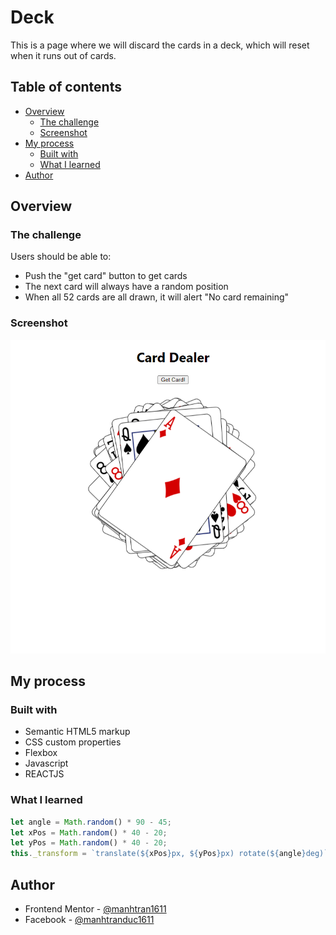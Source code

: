 # Deck

This is a page where we will discard the cards in a deck, which will reset when it runs out of cards.

## Table of contents

- [Overview](#overview)
  - [The challenge](#the-challenge)
  - [Screenshot](#screenshot)
- [My process](#my-process)
  - [Built with](#built-with)
  - [What I learned](#what-i-learned)
- [Author](#author)

## Overview

### The challenge

Users should be able to:

- Push the "get card" button to get cards
- The next card will always have a random position
- When all 52 cards are all drawn, it will alert "No card remaining"

### Screenshot

![](./screenshot.png)

## My process

### Built with

- Semantic HTML5 markup
- CSS custom properties
- Flexbox
- Javascript
- REACTJS

### What I learned

```js
let angle = Math.random() * 90 - 45;
let xPos = Math.random() * 40 - 20;
let yPos = Math.random() * 40 - 20;
this._transform = `translate(${xPos}px, ${yPos}px) rotate(${angle}deg)`;
```

## Author

- Frontend Mentor - [@manhtran1611](https://www.frontendmentor.io/profile/manhtran1611)
- Facebook - [@manhtranduc1611](https://www.facebook.com/manhtranduc1611)
